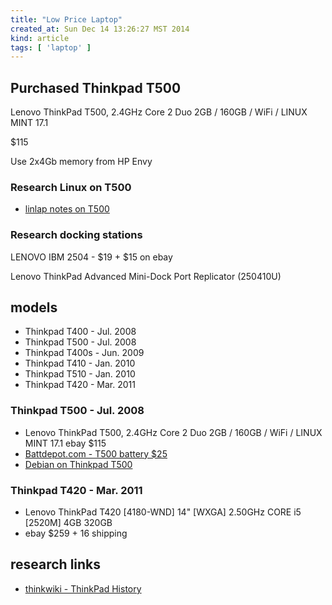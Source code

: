 ```yaml
---
title: "Low Price Laptop"
created_at: Sun Dec 14 13:26:27 MST 2014
kind: article
tags: [ 'laptop' ]
---
```


## Purchased Thinkpad T500

Lenovo ThinkPad T500, 2.4GHz Core 2 Duo 2GB / 160GB / WiFi / LINUX MINT 17.1

$115

Use 2x4Gb memory from HP Envy

### Research Linux on T500

* [linlap notes on T500](http://www.linlap.com/lenovo_thinkpad_t500)


### Research docking stations

LENOVO IBM 2504 - $19 + $15 on ebay

Lenovo ThinkPad Advanced Mini-Dock Port Replicator (250410U)

## models

* Thinkpad T400 - Jul. 2008
* Thinkpad T500 - Jul. 2008
* Thinkpad T400s - Jun. 2009
* Thinkpad T410 - Jan. 2010
* Thinkpad T510 - Jan. 2010
* Thinkpad T420 - Mar. 2011

### Thinkpad T500 - Jul. 2008

* Lenovo ThinkPad T500, 2.4GHz Core 2 Duo 2GB / 160GB / WiFi / LINUX MINT 17.1
ebay $115
* [Battdepot.com - T500 battery $25](http://www.battdepot.com/us/opn/notebook+battery/ibm/40Y6797/LIB200.aspx)
* [Debian on Thinkpad T500](https://wiki.debian.org/InstallingDebianOn/Thinkpad/T500)



### Thinkpad T420 - Mar. 2011

* Lenovo ThinkPad T420 [4180-WND] 14" [WXGA] 2.50GHz CORE i5 [2520M] 4GB 320GB
* ebay $259 + 16 shipping

## research links

* [thinkwiki - ThinkPad History](http://www.thinkwiki.org/wiki/ThinkPad_History)


